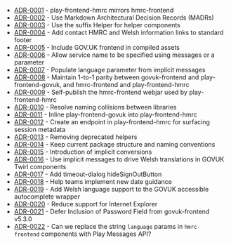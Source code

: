 

<!-- adrlog -->

* [ADR-0001](0001-play-frontend-hmrc-mirrors-hmrc-frontend.md) - play-frontend-hmrc mirrors hmrc-frontend
* [ADR-0002](0002-use-markdown-architectural-decision-records.md) - Use Markdown Architectural Decision Records (MADRs)
* [ADR-0003](0003-use-the-suffix-helpers-for-helper-components.md) - Use the suffix Helper for helper components
* [ADR-0004](0004-add-contact-and-welsh-information-links-into-footer.md) - Add contact HMRC and Welsh information links to standard footer
* [ADR-0005](0005-include-govuk-frontend-in-compiled-assets.md) - Include GOV.UK frontend in compiled assets
* [ADR-0006](0006-allow-service-name-to-be-specified-using-messages-or-a-parameter.md) - Allow service name to be specified using messages or a parameter
* [ADR-0007](0007-bind-implicit-language-to-twirl-component.md) - Populate language parameter from implicit messages
* [ADR-0008](0008-maintain-parity-with-hmrc-frontend.md) - Maintain 1-to-1 parity between govuk-frontend and play-frontend-govuk, and hmrc-frontend and play-frontend-hmrc
* [ADR-0009](0009-self-publish-webjar.md) - Self-publish the hmrc-frontend webjar used by play-frontend-hmrc
* [ADR-0010](0010-resolve-naming-collisions-between-libraries.md) - Resolve naming collisions between libraries
* [ADR-0011](0011-inline-play-frontend-govuk.md) - Inline play-frontend-govuk into play-frontend-hmrc
* [ADR-0012](0012-create-an-endpoint-in-play-frontend-hmrc-for-surfacing-session-metadata.md) - Create an endpoint in play-frontend-hmrc for surfacing session metadata
* [ADR-0013](0013-removing-deprecated-helpers.md) - Removing deprecated helpers
* [ADR-0014](0014-keep-current-package-structure-and-naming-conventions.md) - Keep current package structure and naming conventions
* [ADR-0015](0015-introduction-of-implicit-conversions.md) - Introduction of implicit conversions
* [ADR-0016](0016-use-implicit-messages-to-drive-welsh-translations-in-govuk-twirl-components.md) - Use implicit messages to drive Welsh translations in GOVUK Twirl components
* [ADR-0017](0017-add-timeout-dialog-hide-sign-out-button.md) - Add timeout-dialog hideSignOutButton
* [ADR-0018](0018-help-teams-implement-new-date-guidance.md) - Help teams implement new date guidance
* [ADR-0019](0019-add-welsh-language-support-to-govuk-accessible-autocomplete.md) - Add Welsh language support to the GOVUK accessible autocomplete wrapper
* [ADR-0020](0020-reduce-support-for-internet-explorer.md) - Reduce support for Internet Explorer
* [ADR-0021](0021-defer-inclusion-of-password-field.md) - Defer Inclusion of Password Field from govuk-frontend v5.3.0
* [ADR-0022](0022-can-we-replace-language-params-in-components-with-play-messages-api.md) - Can we replace the string `language` params in `hmrc-frontend` components with Play Messages API?

<!-- adrlogstop -->



